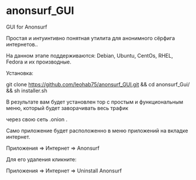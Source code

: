 # anonsurf_GUI
GUI for Anonsurf

Простая и интуинтивно понятная утилита для анонимного сёрфига интернетов..

На данном этапе поддерживаются: Debian, Ubuntu, CentOs, RHEL, Fedora  и их производные.

Установка:  

git clone https://github.com/leohab75/anonsurf_GUI.git && cd anonsurf_Gui/ && sh installer.sh

В результате вам будет установлен тор с простым и функциональным меню, который будет заворачивать весь трафик 

через свою сеть .onion .

Само приложение будет расположенно в меню приложений на вкладке интернет.

Приложения => Интернет => Anonsurf

Для его удаления кликните:

Приложения => Интернет => Uninstall Anonsurf





